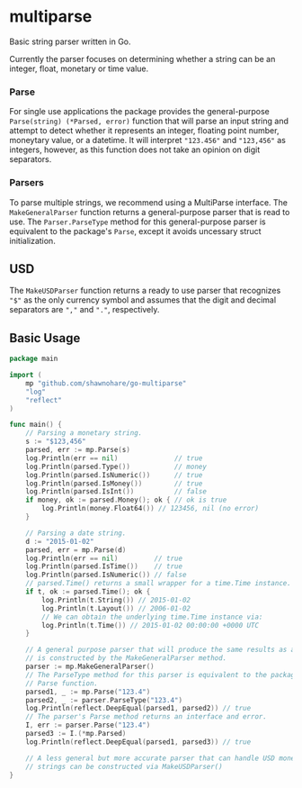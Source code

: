 # multiparse
Basic string parser written in Go.

Currently the parser focuses on determining whether a string can be an 
integer, float, monetary or time value.

### Parse

For single use applications the package provides the 
general-purpose `Parse(string) (*Parsed, error)`
function that will parse an input string and attempt to detect whether
it represents an integer, floating point number, moneytary value,
or a datetime.  It will interpret `"123.456"` and `"123,456"` as
integers, however, as this function does not take an opinion on
digit separators.


### Parsers

To parse multiple strings, we recommend using a MultiParse interface.
The `MakeGeneralParser` function returns a general-purpose parser that
is read to use.  The `Parser.ParseType` method for this general-purpose
parser is equivalent to the package's `Parse`, except it avoids
uncessary struct initialization.

## USD 

The `MakeUSDParser` function returns a ready to use parser that
recognizes `"$"` as the only currency symbol and assumes that the
digit and decimal separators are `","` and `"."`, respectively.


## Basic Usage 

```go
package main

import (
	mp "github.com/shawnohare/go-multiparse"
	"log"
	"reflect"
)

func main() {
	// Parsing a monetary string.
	s := "$123,456"
	parsed, err := mp.Parse(s)
	log.Println(err == nil)              // true
	log.Println(parsed.Type())           // money
	log.Println(parsed.IsNumeric())      // true
	log.Println(parsed.IsMoney())        // true
	log.Println(parsed.IsInt())          // false
	if money, ok := parsed.Money(); ok { // ok is true
		log.Println(money.Float64()) // 123456, nil (no error)
	}

	// Parsing a date string.
	d := "2015-01-02"
	parsed, err = mp.Parse(d)
	log.Println(err == nil)         // true
	log.Println(parsed.IsTime())    // true
	log.Println(parsed.IsNumeric()) // false
	// parsed.Time() returns a small wrapper for a time.Time instance.
	if t, ok := parsed.Time(); ok {
		log.Println(t.String()) // 2015-01-02
		log.Println(t.Layout()) // 2006-01-02
		// We can obtain the underlying time.Time instance via:
		log.Println(t.Time()) // 2015-01-02 00:00:00 +0000 UTC
	}

	// A general purpose parser that will produce the same results as above
	// is constructed by the MakeGeneralParser method.
	parser := mp.MakeGeneralParser()
	// The ParseType method for this parser is equivalent to the package's
	// Parse function.
	parsed1, _ := mp.Parse("123.4")
	parsed2, _ := parser.ParseType("123.4")
	log.Println(reflect.DeepEqual(parsed1, parsed2)) // true
	// The parser's Parse method returns an interface and error.
	I, err := parser.Parse("123.4")
	parsed3 := I.(*mp.Parsed)
	log.Println(reflect.DeepEqual(parsed1, parsed3)) // true

	// A less general but more accurate parser that can handle USD money
	// strings can be constructed via MakeUSDParser()
}
```
